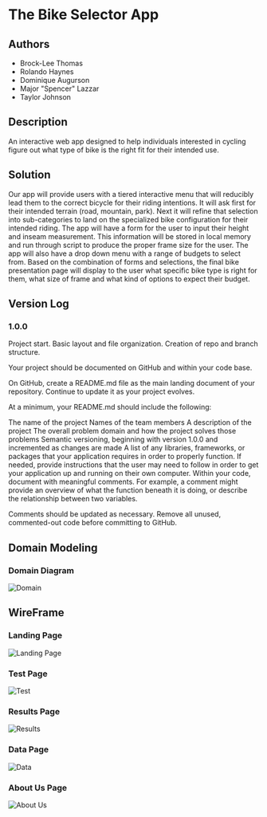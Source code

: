 # The Bike Selector App

## Authors

- Brock-Lee Thomas
- Rolando Haynes
- Dominique Augurson
- Major "Spencer" Lazzar
- Taylor Johnson

## Description

An interactive web app designed to help individuals interested in cycling figure out what type of bike is the right fit for their intended use.

## Solution

Our app will provide users with a tiered interactive menu that will reducibly lead them to the correct bicycle for their riding intentions.
It will ask first for their intended terrain (road, mountain, park). Next it will refine that selection into sub-categories to land on the specialized bike configuration for their intended riding. The app will have a form for the user to input their height and inseam measurement. This information will be stored in local memory and run through script to produce the proper frame size for the user. The app will also have a drop down menu with a range of budgets to select from. Based on the combination of forms and selections, the final bike presentation page will display to the user what specific bike type is right for them, what size of frame and what kind of options to expect their budget.

## Version Log

### 1.0.0

Project start. Basic layout and file organization. Creation of repo and branch structure. 

Your project should be documented on GitHub and within your code base.

On GitHub, create a README.md file as the main landing document of your repository. Continue to update it as your project evolves.

At a minimum, your README.md should include the following:

The name of the project
Names of the team members
A description of the project
The overall problem domain and how the project solves those problems
Semantic versioning, beginning with version 1.0.0 and incremented as changes are made
A list of any libraries, frameworks, or packages that your application requires in order to properly function. If needed, provide instructions that the user may need to follow in order to get your application up and running on their own computer.
Within your code, document with meaningful comments. For example, a comment might provide an overview of what the function beneath it is doing, or describe the relationship between two variables.

Comments should be updated as necessary. Remove all unused, commented-out code before committing to GitHub.

## Domain Modeling

### Domain Diagram
![Domain](img/domain.png)

## WireFrame

### Landing Page
![Landing Page](img/LandingPage.PNG)
<br>

### Test Page
![Test](img/Test.PNG)
<br>

### Results Page
![Results](img/Results.PNG)
<br>

### Data Page
![Data](img/Data.PNG)
<br>

### About Us Page
![About Us](img/AboutUs.PNG)